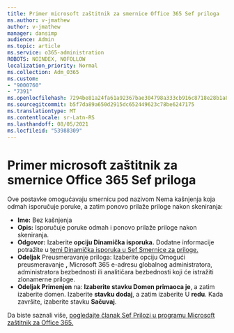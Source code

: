 ```yaml
---
title: Primer microsoft zaštitnik za smernice Office 365 Sef priloga
ms.author: v-jmathew
author: v-jmathew
manager: dansimp
audience: Admin
ms.topic: article
ms.service: o365-administration
ROBOTS: NOINDEX, NOFOLLOW
localization_priority: Normal
ms.collection: Adm_O365
ms.custom:
- "9000760"
- "7391"
ms.openlocfilehash: 7294be81a24fa61a92367bae304798a333cb916c8718e28b1a87314c15ef6c8c
ms.sourcegitcommit: b5f7da89a650d2915dc652449623c78be6247175
ms.translationtype: MT
ms.contentlocale: sr-Latn-RS
ms.lasthandoff: 08/05/2021
ms.locfileid: "53988309"
---
```

# <a name="example-microsoft-defender-for-office-365-safe-attachment-policy"></a>Primer microsoft zaštitnik za smernice Office 365 Sef priloga

Ove postavke omogućavaju  smernicu pod nazivom Nema kašnjenja koja odmah isporučuje poruke, a zatim ponovo prilaže priloge nakon skeniranja:

- **Ime:** Bez kašnjenja
- **Opis:** Isporučuje poruke odmah i ponovo prilaže priloge nakon skeniranja.
- **Odgovor:** Izaberite **opciju Dinamička isporuka.** Dodatne informacije potražite u [temi Dinamička isporuka u Sef Smernice za priloge.](https://go.microsoft.com/fwlink/?linkid=2092328)
- **Odeljak** Preusmeravanje priloga: Izaberite opciju Omogući preusmeravanje **,** Microsoft 365 e-adresu globalnog administratora, administratora bezbednosti ili analitičara bezbednosti koji će istražiti zlonamerne priloge.
- **Odeljak Primenjen** na: **Izaberite stavku Domen primaoca je**, a zatim izaberite domen. Izaberite **stavku dodaj**, a zatim izaberite U **redu**. Kada završite, izaberite stavku **Sačuvaj**.

Da biste saznali više, [pogledajte članak Sef Prilozi u programu Microsoft zaštitnik za Office 365.](https://go.microsoft.com/fwlink/?linkid=2092213)
